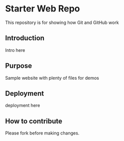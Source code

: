# Starter Web Repo

This repository is for showing how Git and GitHub work

## Introduction
Intro here

## Purpose
Sample website with plenty of files for demos

## Deployment
deployment here

## How to contribute
Please fork before making changes.